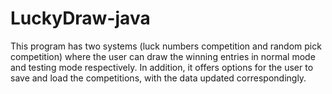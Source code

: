 # LuckyDraw-java
This program has two systems (luck numbers competition and random pick competition) where the user can draw the winning entries in normal mode and testing mode respectively. In addition, it offers options for the user to save and load the competitions, with the data updated correspondingly.
